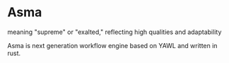 # Asma

meaning "supreme" or "exalted," reflecting high qualities and adaptability

Asma is next generation workflow engine based on YAWL and written in rust.


